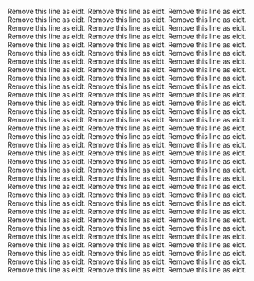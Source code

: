 Remove this line as eidt.
Remove this line as eidt.
Remove this line as eidt.
Remove this line as eidt.
Remove this line as eidt.
Remove this line as eidt.
Remove this line as eidt.
Remove this line as eidt.
Remove this line as eidt.
Remove this line as eidt.
Remove this line as eidt.
Remove this line as eidt.
Remove this line as eidt.
Remove this line as eidt.
Remove this line as eidt.
Remove this line as eidt.
Remove this line as eidt.
Remove this line as eidt.
Remove this line as eidt.
Remove this line as eidt.
Remove this line as eidt.
Remove this line as eidt.
Remove this line as eidt.
Remove this line as eidt.
Remove this line as eidt.
Remove this line as eidt.
Remove this line as eidt.
Remove this line as eidt.
Remove this line as eidt.
Remove this line as eidt.
Remove this line as eidt.
Remove this line as eidt.
Remove this line as eidt.
Remove this line as eidt.
Remove this line as eidt.
Remove this line as eidt.
Remove this line as eidt.
Remove this line as eidt.
Remove this line as eidt.
Remove this line as eidt.
Remove this line as eidt.
Remove this line as eidt.
Remove this line as eidt.
Remove this line as eidt.
Remove this line as eidt.
Remove this line as eidt.
Remove this line as eidt.
Remove this line as eidt.
Remove this line as eidt.
Remove this line as eidt.
Remove this line as eidt.
Remove this line as eidt.
Remove this line as eidt.
Remove this line as eidt.
Remove this line as eidt.
Remove this line as eidt.
Remove this line as eidt.
Remove this line as eidt.
Remove this line as eidt.
Remove this line as eidt.
Remove this line as eidt.
Remove this line as eidt.
Remove this line as eidt.
Remove this line as eidt.
Remove this line as eidt.
Remove this line as eidt.
Remove this line as eidt.
Remove this line as eidt.
Remove this line as eidt.
Remove this line as eidt.
Remove this line as eidt.
Remove this line as eidt.
Remove this line as eidt.
Remove this line as eidt.
Remove this line as eidt.
Remove this line as eidt.
Remove this line as eidt.
Remove this line as eidt.
Remove this line as eidt.
Remove this line as eidt.
Remove this line as eidt.
Remove this line as eidt.
Remove this line as eidt.
Remove this line as eidt.
Remove this line as eidt.
Remove this line as eidt.
Remove this line as eidt.
Remove this line as eidt.
Remove this line as eidt.
Remove this line as eidt.
Remove this line as eidt.
Remove this line as eidt.
Remove this line as eidt.
Remove this line as eidt.
Remove this line as eidt.
Remove this line as eidt.
